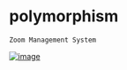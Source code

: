 # polymorphism

```
Zoom Management System
```

[![image](https://r.resimlink.com/BulYEUxb.png)](https://resimlink.com/BulYEUxb)